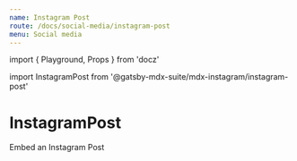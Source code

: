 ```yaml
---
name: Instagram Post
route: /docs/social-media/instagram-post
menu: Social media
---
```

import { Playground, Props } from 'docz'

import InstagramPost from '@gatsby-mdx-suite/mdx-instagram/instagram-post'

# InstagramPost

Embed an Instagram Post

<Props of={InstagramPost} />

<Playground>
  <InstagramPost id="B16Tc2fBOMJ" />
</Playground>
